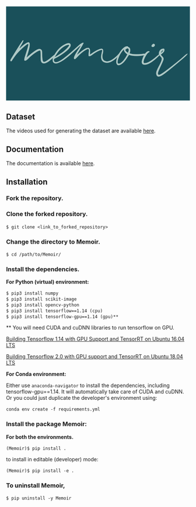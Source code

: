 ![](./images/Logo.jpg)

## Dataset

The videos used for generating the dataset are available [here](https://drive.google.com/open?id=1JgnDgGsDxWffh41VOcvSjVLrFJVxZdCp).

## Documentation

The documentation is available [here](https://andy6975.github.io/Memoir/).

## Installation

### Fork the repository.

### Clone the forked repository.
```
$ git clone <link_to_forked_repository>
```

### Change the directory to Memoir.
```
$ cd /path/to/Memoir/
```

### Install the dependencies.

**For Python (virtual) environment:**
```
$ pip3 install numpy
$ pip3 install scikit-image
$ pip3 install opencv-python
$ pip3 install tensorflow==1.14 (cpu)
$ pip3 install tensorflow-gpu==1.14 (gpu)**
```
** You will need CUDA and cuDNN libraries to run tensorflow on GPU.

[Building Tensorflow 1.14 with GPU Support and TensorRT on Ubuntu 16.04 LTS](https://medium.com/analytics-vidhya/building-tensorflow-1-14-with-gpu-support-and-tensorrt-on-ubuntu-16-04-84bbd356e03)

[Building Tensorflow 2.0 with GPU support and TensorRT on Ubuntu 18.04 LTS](https://medium.com/analytics-vidhya/building-tensorflow-2-0-with-gpu-support-and-tensorrt-on-ubuntu-18-04-lts-part-1-e04ce41f885c)

**For Conda environment:**

Either use `anaconda-navigator` to install the dependencies, including tensorflow-gpu==1.14. It will automatically take care of CUDA and cuDNN. Or you could just duplicate the developer's environment using:
```
conda env create -f requirements.yml
```
### Install the package Memoir:

**For both the environments.**
```
(Memoir)$ pip install .
```
to install in editable (developer) mode:
```
(Memoir)$ pip install -e .
```

### To uninstall Memoir,
```
$ pip uninstall -y Memoir
```
